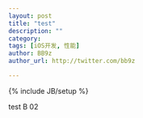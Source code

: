 ```yaml
---
layout: post
title: "test"
description: ""
category: 
tags: [iOS开发, 性能]
author: BB9z
author_url: http://twitter.com/bb9z

---
```

{% include JB/setup %}

test B 02

